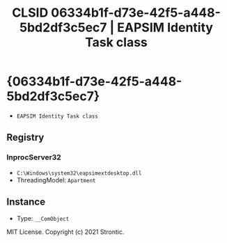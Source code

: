 ﻿---
title: "CLSID 06334b1f-d73e-42f5-a448-5bd2df3c5ec7 | EAPSIM Identity Task class"
excerpt: What is COM-Object CLSID 06334b1f-d73e-42f5-a448-5bd2df3c5ec7?
---

# {06334b1f-d73e-42f5-a448-5bd2df3c5ec7}

* `EAPSIM Identity Task class`

## Registry


### InprocServer32

* `C:\Windows\system32\eapsimextdesktop.dll`
* ThreadingModel: `Apartment`

## Instance

* Type: `__ComObject`

MIT License. Copyright (c) 2021 Strontic.


